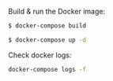 Build & run the Docker image:
```bash
$ docker-compose build

$ docker-compose up -d
```

Check docker logs:
```bash
docker-compose logs -f
```